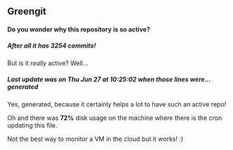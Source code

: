## Greengit

#### Do you wonder why this repository is so active?

##### After all it has 3254 commits!

But is it *really* active? Well...

##### Last update was on Thu Jun 27 at 10:25:02 when those lines were... generated

Yes, generated, because it certainly helps a lot to have such an active repo!

Oh and there was **72%** disk usage on the machine
where there is the cron updating this file.

Not the best way to monitor a VM in the cloud but it works! :)
